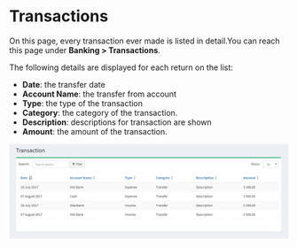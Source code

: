Transactions
========

On this page, every transaction ever made is listed in detail.You can reach this page under **Banking > Transactions**. 

The following details are displayed for each return on the list:

- **Date**: the transfer date
- **Account Name**: the transfer from account	
- **Type**: the type of the transaction
- **Category**: the category of the transaction.
- **Description**: descriptions for transaction are shown
- **Amount**: the amount of the transaction.


![Transfer](_images/transactions_list.png)
